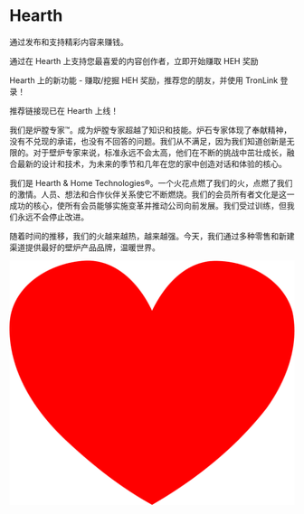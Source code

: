 # Hearth

通过发布和支持精彩内容来赚钱。

通过在 Hearth 上支持您最喜爱的内容创作者，立即开始赚取 HEH 奖励

Hearth 上的新功能 - 赚取/挖掘 HEH 奖励，推荐您的朋友，并使用 TronLink 登录！

推荐链接现已在 Hearth 上线！

我们是炉膛专家™。成为炉膛专家超越了知识和技能。炉石专家体现了奉献精神，没有不兑现的承诺，也没有不回答的问题。我们从不满足，因为我们知道创新是无限的。对于壁炉专家来说，标准永远不会太高，他们在不断的挑战中茁壮成长，融合最新的设计和技术，为未来的季节和几年在您的家中创造对话和体验的核心。

我们是 Hearth & Home Technologies®。一个火花点燃了我们的火，点燃了我们的激情。人员、想法和合作伙伴关系使它不断燃烧。我们的会员所有者文化是这一成功的核心，使所有会员能够实施变革并推动公司向前发展。我们受过训练，但我们永远不会停止改进。

随着时间的推移，我们的火越来越热，越来越强。今天，我们通过多种零售和新建渠道提供最好的壁炉产品品牌，温暖世界。



![1200px-Hearth-shape-drawing-1_nevit_090.svg](1200px-Hearth-shape-drawing-1_nevit_090.svg.png)
